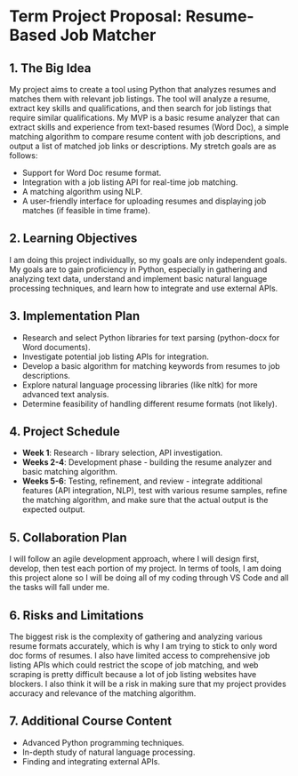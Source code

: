 # Term Project Proposal: Resume-Based Job Matcher

## 1. The Big Idea
My project aims to create a tool using Python that analyzes resumes and matches them with relevant job listings. The tool will analyze a resume, extract key skills and qualifications, and then search for job listings that require similar qualifications. My MVP is a basic resume analyzer that can extract skills and experience from text-based resumes (Word Doc), a simple matching algorithm to compare resume content with job descriptions, and output a list of matched job links or descriptions. My stretch goals are as follows:
- Support for Word Doc resume format.
- Integration with a job listing API for real-time job matching.
- A matching algorithm using NLP.
- A user-friendly interface for uploading resumes and displaying job matches (if feasible in time frame).

## 2. Learning Objectives
I am doing this project individually, so my goals are only independent goals. My goals are to gain proficiency in Python, especially in gathering and analyzing text data, understand and implement basic natural language processing techniques, and learn how to integrate and use external APIs.

## 3. Implementation Plan
- Research and select Python libraries for text parsing (python-docx for Word documents).
- Investigate potential job listing APIs for integration.
- Develop a basic algorithm for matching keywords from resumes to job descriptions.
- Explore natural language processing libraries (like nltk) for more advanced text analysis.
- Determine feasibility of handling different resume formats (not likely).

## 4. Project Schedule
- **Week 1**: Research - library selection, API investigation.
- **Weeks 2-4**: Development phase - building the resume analyzer and basic matching algorithm.
- **Weeks 5-6**: Testing, refinement, and review - integrate additional features (API integration, NLP), test with various resume samples, refine the matching algorithm, and make sure that the actual output is the expected output.

## 5. Collaboration Plan
I will follow an agile development approach, where I will design first, develop, then test each portion of my project. In terms of tools, I am doing this project alone so I will be doing all of my coding through VS Code and all the tasks will fall under me.

## 6. Risks and Limitations
The biggest risk is the complexity of gathering and analyzing various resume formats accurately, which is why I am trying to stick to only word doc forms of resumes. I also have limited access to comprehensive job listing APIs which could restrict the scope of job matching, and web scraping is pretty difficult because a lot of job listing websites have blockers. I also think it will be a risk in making sure that my project provides accuracy and relevance of the matching algorithm.

## 7. Additional Course Content
- Advanced Python programming techniques.
- In-depth study of natural language processing.
- Finding and integrating external APIs.
